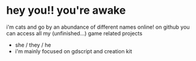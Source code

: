 # hey you!! you're awake
  i'm cats and go by an abundance of different names online! on github you can access all my (unfinished...) game related projects

- she / they / he
- i'm mainly focused on gdscript and creation kit
